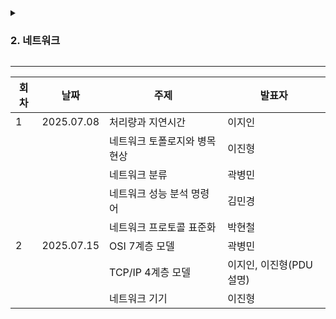 
<details>
  <summary><h3>2. 네트워크</h3></summary>

- 네트워크의 기초
    - 처리량과 지연 시간
    - 네트워크 토폴로지와 병목 현상
    - 네트워크 분류
        - LAN, MAN, WAN
    - 네트워크 성능 분석 명령어
        - ping, netstat, nslookup, tracert
    - 네트워크 프로토콜 표준화
        - IEEE 802.3
- TCP/IP 4계층 모델
    - 계층 구조, PDU
    - TCP와 UDP, TCP 3-way-handshake & 4-way-handshake
- 네트워크 기기
    - 애플리케이션 계층
        - L7 스위치
    - 인터넷 계층
        - 라우터, L3 스위치
    - 데이터 링크 계층
        - L2 스위치, 브리지
    - 물리 계층
        - NIC, 리피터, AP
- IP 주소
    - ARP
    - 홉바이홉 통신
        - 라우팅 테이블, 게이트웨이
    - IP 주소 체계
        - IPv4, IPv6, DHCP, NAT
    - DNS
        - Round Robin 방식
- HTTP
    - HTTP/1.0, HTTP/1.1, HTTP/2, HTTP/3
    - HTTPS
</details>

---

| 회차 | 날짜         | 주제               | 발표자              |
|----|------------|------------------|------------------|
| 1  | 2025.07.08 | 처리량과 지연시간        | 이지인              |
|    |            | 네트워크 토폴로지와 병목 현상 | 이진형              |
|    |            | 네트워크 분류          | 곽병민              |
|    |            | 네트워크 성능 분석 명령어   | 김민경              |
|    |            | 네트워크 프로토콜 표준화    | 박현철              |
| 2  | 2025.07.15 | OSI 7계층 모델       | 곽병민              |
|    |            | TCP/IP 4계층 모델    | 이지인, 이진형(PDU 설명) |
|    |            | 네트워크 기기          | 이진형              |